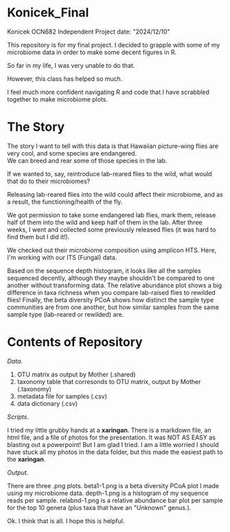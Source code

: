 # Konicek_Final
Konicek OCN682 Independent Project
date: "2024/12/10"

This repository is for my final project. 
I decided to grapple with some of my microbiome data in order to make some decent figures in R.  

So far in my life, I was very unable to do that.

However, this class has helped so much. 

I feel much more confident navigating R and code that I have scrabbled together to make microbiome plots.  

# The Story 
The story I want to tell with this data is that Hawaiian picture-wing flies are very cool, and some species are endangered.  
We can breed and rear some of those species in the lab. 

If we wanted to, say, reintroduce lab-reared flies to the wild, what would that do to their microbiomes? 


Releasing lab-reared flies into the wild could affect their microbiome, and as a result, the functioning/health of the fly. 


We got permission to take some endangered lab flies, mark them, release half of them into the wild and keep half of them in the lab. 
After three weeks, I went and collected some previously released flies (it was hard to find them but I did it!). 

We checked out their microbiome composition using amplicon HTS. Here, I'm working with our ITS (Fungal) data.

Based on the sequence depth histogram, it looks like all the samples sequenced decently, although they maybe shouldn't be compared to one another without transforming data. 
The relative abundance plot shows a big difference in taxa richness when you compare lab-raised flies to rewilded flies! 
Finally, the beta diversity PCoA shows how distinct the sample type communities are from one another, but how similar samples from the same sample type (lab-reared or rewilded) are.

# Contents of Repository 

_Data_. 

1. OTU matrix as output by Mother (.shared)
2. taxonomy table that corresonds to OTU matrix, output by Mother (.taxonomy)
3. metadata file for samples (.csv)
4. data dictionary (.csv)

_Scripts_.  

I tried my little grubby hands at a **xaringan**. 
There is a markdown file, an html file, and a file of photos for the presentation.
It was NOT AS EASY as blasting out a powerpoint! 
But I am glad I tried. I am a little worried I should have stuck all my photos in the data folder, but this made the easiest path to the **xaringan**. 

_Output_. 

There are three .png plots. beta1-1.png is a beta diversity PCoA plot I made using my microbiome data. depth-1.png is a histogram of my sequence reads per sample. relabnd-1.png is a relative abundance bar plot per sample for the top 10 genera (plus taxa that have an "Unknown" genus.). 

Ok. I think that is all. I hope this is helpful. 
